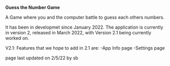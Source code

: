 **Guess the Number Game**


A Game where you and the computer battle to guess each others numbers.

It has been in developmet since January 2022. The application is currently in version 2, released in March 2022, with Version 2.1 being currently worked on.

V2.1:
  Features that we hope to add in 2.1 are:
    -App Info page
    -Settings page




page last updated on 2/5/22 by sb
  
